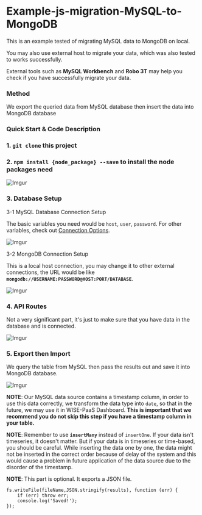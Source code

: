 # Example-js-migration-MySQL-to-MongoDB

This is an example tested of migrating MySQL data to MongoDB on local. 

You may also use external host to migrate your data, which was also tested to works successfully.

External tools such as **MySQL Workbench** and **Robo 3T** may help you check if you have successfully migrate your data.

### Method
We export the queried data from MySQL database then insert the data into MongoDB database

### Quick Start & Code Description

### 1. **`git clone`** this project

### 2. **`npm install {node_package} --save`** to install the node packages need

![Imgur](https://i.imgur.com/6CHc8Fn.jpg)

### 3. Database Setup

3-1 MySQL Database Connection Setup

The basic variables you need would be `host`, `user`, `password`. For other variables, check out [Connection 
Options](https://github.com/mysqljs/mysql#connection-options).

![Imgur](https://i.imgur.com/ihjEugM.png)

3-2 MongoDB Connection Setup

This is a local host connection, you may change it to other external connections, the URL would be like **`mongodb://USERNAME:PASSWORD@HOST:PORT/DATABASE`**.

![Imgur](https://i.imgur.com/uWvGJme.png)

### 4. API Routes

Not a very significant part, it's just to make sure that you have data in the database and is connected.

![Imgur](https://i.imgur.com/dhmcSvM.png)

### 5. Export then Import

We query the table from MySQL then pass the results out and save it into MongoDB database.

![Imgur](https://i.imgur.com/ivUcaKJ.png)

**NOTE**: Our MySQL data source contains a timestamp column, in order to use this data correctly, we transform the data type into `date`, so that in the future, we may use it in WISE-PaaS Dashboard. **This is important that we recommend you do not skip this step if you have a timestamp column in your table.**

**NOTE**: Remember to use **`insertMany`** instead of `insertOne`. If your data isn't timeseries, it doesn't matter. But if your data is in  timeseries or time-based, you should be careful. While inserting the data one by one, the data might not be inserted in the correct order because of delay of the system and this would cause a problem in future application of the data source due to the disorder of the timestamp.

**NOTE**: This part is optional. It exports a JSON file.
````
fs.writeFile(fileName,JSON.stringify(results), function (err) {
    if (err) throw err;
    console.log('Saved!');
});
````

